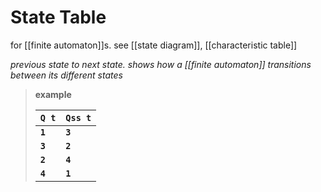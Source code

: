 # State Table

for [[finite automaton]]s. see [[state diagram]], [[characteristic table]]

_previous state to next state. shows how a [[finite automaton]] transitions between its different states_

> **example**
>
> | **`Q t`** | **`Qss t`** |
> | --------- | ----------- |
> | **`1`**   | **`3`**     |
> | **`3`**   | **`2`**     |
> | **`2`**   | **`4`**     |
> | **`4`**   | **`1`**     |
